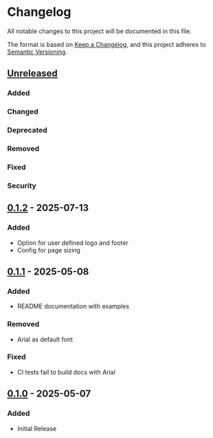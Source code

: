 # Changelog

All notable changes to this project will be documented in this file.

The format is based on [Keep a Changelog](https://keepachangelog.com/en/1.1.0/),
and this project adheres to [Semantic Versioning](https://semver.org/spec/v2.0.0.html).

<!-- ## [Unreleased]

### Added

### Changed

### Deprecated

### Removed

### Fixed

### Security -->

## [Unreleased]

### Added

### Changed

### Deprecated

### Removed

### Fixed

### Security

## [0.1.2] - 2025-07-13

### Added

- Option for user defined logo and footer
- Config for page sizing

## [0.1.1] - 2025-05-08

### Added

- README documentation with examples

### Removed

- Arial as default font

### Fixed

- CI tests fail to build docs with Arial

## [0.1.0] - 2025-05-07

### Added

- Initial Release

<!--
Below are the target URLs for each version
You can link version numbers (in level-2 headings)
to the corresponding tag on GitHub, or the diff
in comparison to the previous release
-->

[Unreleased]: https://github.com/nycrat/typst-ib-exam-template/compare/v0.1.2...HEAD
[0.1.2]: https://github.com/nycrat/typst-ib-exam-template/compare/v0.1.1..v0.1.2
[0.1.1]: https://github.com/nycrat/typst-ib-exam-template/compare/v0.1.0..v0.1.1
[0.1.0]: https://github.com/nycrat/typst-ib-exam-template/releases/tag/v0.1.0
